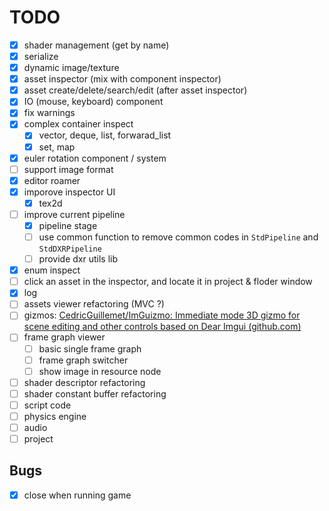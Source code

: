 # TODO

- [x] shader management (get by name)
- [x] serialize
- [x] dynamic image/texture
- [x] asset inspector (mix with component inspector)
- [x] asset create/delete/search/edit (after asset inspector)
- [x] IO (mouse, keyboard) component
- [x] fix warnings
- [x] complex container inspect
  - [x] vector, deque, list, forwarad_list
  - [x] set, map
- [x] euler rotation component / system
- [ ] support image format
- [x] editor roamer
- [x] imporove inspector UI
  - [x] tex2d
- [ ] improve current pipeline
  - [x] pipeline stage
  - [ ] use common function to remove common codes in `StdPipeline` and `StdDXRPipeline`
  - [ ] provide dxr utils lib
- [x] enum inspect
- [ ] click an asset in the inspector, and locate it in project & floder window
- [x] log
- [ ] assets viewer refactoring (MVC ?)
- [ ] gizmos: [CedricGuillemet/ImGuizmo: Immediate mode 3D gizmo for scene editing and other controls based on Dear Imgui (github.com)](https://github.com/CedricGuillemet/ImGuizmo)
- [ ] frame graph viewer
  - [ ] basic single frame graph
  - [ ] frame graph switcher
  - [ ] show image in resource node
- [ ] shader descriptor refactoring
- [ ] shader constant buffer refactoring
- [ ] script code
- [ ] physics engine
- [ ] audio
- [ ] project

## Bugs

- [x] close when running game


